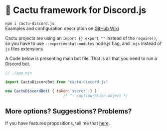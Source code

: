 # 🌵 Cactu framework for Discord.js 
`npm i cactu-discord.js`  
Examples and configuration description on [GitHub Wiki](https://github.com/PawelekS/Cactu-discord.js/wiki)

Cactu projects are using an `import {} export ""` instead of the `require()`, so you have to use `--experimental-modules` node.js flag, and `.mjs` instead of `js` files extensions

A Code below is presenting main bot file. That is all that you need to run a Discord bot.
```js
// ./app.mjs

import CactuDiscordBot from "cactu-discord.js"

new CactuDiscordBot( { token:`secret` } )
                          /* ^- configuration object */
```

## More options? Suggestions? Problems?
If you have features propositions, tell me that [here](https://github.com/PawelekS/Cactu-discord.js/issues).